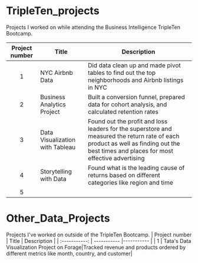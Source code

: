 # TripleTen_projects
Projects I worked on while attending the Business Intelligence TripleTen Bootcamp.


| Project number | Title | Description |
| :-----------: | ----------- |----------- |
| 1 |NYC Airbnb Data|Did data clean up and made pivot tables to find out the top neighborhoods and Airbnb listings in NYC|
| 2 |Business Analytics Project|Built a conversion funnel, prepared data for cohort analysis, and calculated retention rates|
| 3 |Data Visualization with Tableau|Found out the profit and loss leaders for the superstore and measured the return rate of each product as well as finding out the best times and places for most effective advertising|
| 4 |Storytelling with Data|Found what is the leading cause of returns based on different categories like region and time|
| 5 |||

# Other_Data_Projects
Projects I've worked on outside of the TripleTen Bootcamp.
| Project number | Title | Description |
| :-----------: | ----------- |----------- |
| 1 | Tata's Data Visualization Project on Forage|Tracked revenue and products ordered by different metrics like month, country, and customer|
